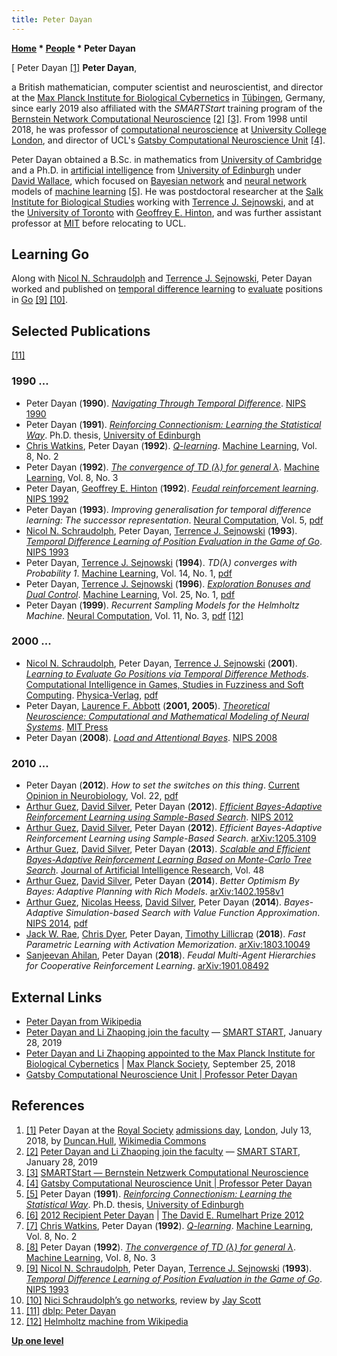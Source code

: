 ```yaml
---
title: Peter Dayan
---
```

**[Home](Home "Home") \* [People](People "People") \* Peter Dayan**



[ Peter Dayan <a id="cite-note-1" href="#cite-ref-1">[1]</a>
**Peter Dayan**,  

a British mathematician, computer scientist and neuroscientist, and director at the [Max Planck Institute for Biological Cybernetics](https://en.wikipedia.org/wiki/Max_Planck_Institute_for_Biological_Cybernetics) in [Tübingen](https://en.wikipedia.org/wiki/T%C3%BCbingen), Germany, since early 2019 also affiliated with the *SMARTStart* training program of the [Bernstein Network Computational Neuroscience](https://en.wikipedia.org/wiki/Bernstein_Network) <a id="cite-note-2" href="#cite-ref-2">[2]</a> <a id="cite-note-3" href="#cite-ref-3">[3]</a>. From 1998 until 2018, he was professor of [computational neuroscience](https://en.wikipedia.org/wiki/Computational_neuroscience) at [University College London](https://en.wikipedia.org/wiki/University_College_London), and director of UCL's [Gatsby Computational Neuroscience Unit](https://en.wikipedia.org/wiki/Gatsby_Charitable_Foundation) <a id="cite-note-4" href="#cite-ref-4">[4]</a>. 


Peter Dayan obtained a B.Sc. in mathematics from [University of Cambridge](https://en.wikipedia.org/wiki/University_of_Cambridge) and a Ph.D. in [artificial intelligence](Artificial_Intelligence "Artificial Intelligence") from [University of Edinburgh](University_of_Edinburgh "University of Edinburgh") under [David Wallace](Mathematician#DJWallace "Mathematician"), which focused on [Bayesian network](https://en.wikipedia.org/wiki/Bayesian_network) and [neural network](Neural_Networks "Neural Networks") models of [machine learning](Learning "Learning") <a id="cite-note-5" href="#cite-ref-5">[5]</a>. He was postdoctoral researcher at the [Salk Institute for Biological Studies](https://en.wikipedia.org/wiki/Salk_Institute_for_Biological_Studies) working with [Terrence J. Sejnowski](Terrence_J._Sejnowski "Terrence J. Sejnowski"), and at the [University of Toronto](University_of_Toronto "University of Toronto") with [Geoffrey E. Hinton](Mathematician#GEHinton "Mathematician"), and was further assistant professor at [MIT](Massachusetts_Institute_of_Technology "Massachusetts Institute of Technology") before relocating to UCL. 



## Learning Go


Along with [Nicol N. Schraudolph](Nicol_N._Schraudolph "Nicol N. Schraudolph") and [Terrence J. Sejnowski](Terrence_J._Sejnowski "Terrence J. Sejnowski"), Peter Dayan worked and published on [temporal difference learning](Temporal_Difference_Learning "Temporal Difference Learning") to [evaluate](Evaluation "Evaluation") positions in [Go](Go "Go") <a id="cite-note-9" href="#cite-ref-9">[9]</a> <a id="cite-note-10" href="#cite-ref-10">[10]</a>.



## Selected Publications


<a id="cite-note-11" href="#cite-ref-11">[11]</a>



### 1990 ...


* Peter Dayan (**1990**). *[Navigating Through Temporal Difference](https://papers.nips.cc/paper/428-navigating-through-temporal-difference)*. [NIPS 1990](https://papers.nips.cc/book/advances-in-neural-information-processing-systems-3-1990)
* Peter Dayan (**1991**). *[Reinforcing Connectionism: Learning the Statistical Way](https://www.era.lib.ed.ac.uk/handle/1842/14754)*. Ph.D. thesis, [University of Edinburgh](University_of_Edinburgh "University of Edinburgh")
* [Chris Watkins](index.php?title=Chris_Watkins&action=edit&redlink=1 "Chris Watkins (page does not exist)"), Peter Dayan (**1992**). *[Q-learning](http://www.gatsby.ucl.ac.uk/~dayan/papers/wd92.html)*. [Machine Learning](https://en.wikipedia.org/wiki/Machine_Learning_(journal)), Vol. 8, No. 2
* Peter Dayan (**1992**). *[The convergence of TD (λ) for general λ](https://www.researchgate.net/publication/227208155_The_Convergence_of_TDl_for_General_l)*. [Machine Learning](https://en.wikipedia.org/wiki/Machine_Learning_(journal)), Vol. 8, No. 3
* Peter Dayan, [Geoffrey E. Hinton](Mathematician#GEHinton "Mathematician") (**1992**). *[Feudal reinforcement learning](https://papers.nips.cc/paper/714-feudal-reinforcement-learning)*. [NIPS 1992](https://papers.nips.cc/book/advances-in-neural-information-processing-systems-5-1992)
* Peter Dayan (**1993**). *Improving generalisation for temporal difference learning: The successor representation*. [Neural Computation](https://en.wikipedia.org/wiki/Neural_Computation_(journal)), Vol. 5, [pdf](http://www.gatsby.ucl.ac.uk/~dayan/papers/sr93.pdf)
* [Nicol N. Schraudolph](Nicol_N._Schraudolph "Nicol N. Schraudolph"), Peter Dayan, [Terrence J. Sejnowski](Terrence_J._Sejnowski "Terrence J. Sejnowski") (**1993**). *[Temporal Difference Learning of Position Evaluation in the Game of Go](https://papers.nips.cc/paper/820-temporal-difference-learning-of-position-evaluation-in-the-game-of-go)*. [NIPS 1993](https://papers.nips.cc/book/advances-in-neural-information-processing-systems-6-1993)
* Peter Dayan, [Terrence J. Sejnowski](Terrence_J._Sejnowski "Terrence J. Sejnowski") (**1994**). *TD(λ) converges with Probability 1*. [Machine Learning](https://en.wikipedia.org/wiki/Machine_Learning_(journal)), Vol. 14, No. 1, [pdf](https://www.researchgate.net/profile/Terrence_Sejnowski/publication/228392650_TD_X_Converges_with_Probability/links/54a4afea0cf256bf8bb327a9.pdf?origin=publication_detail)
* Peter Dayan, [Terrence J. Sejnowski](Terrence_J._Sejnowski "Terrence J. Sejnowski") (**1996**). *[Exploration Bonuses and Dual Control](https://link.springer.com/article/10.1023/A:1018357105171)*. [Machine Learning](https://en.wikipedia.org/wiki/Machine_Learning_(journal)), Vol. 25, No. 1, [pdf](http://www.gatsby.ucl.ac.uk/~dayan/papers/ds96.pdf)
* Peter Dayan (**1999**). *Recurrent Sampling Models for the Helmholtz Machine*. [Neural Computation](https://en.wikipedia.org/wiki/Neural_Computation_(journal)), Vol. 11, No. 3, [pdf](http://www.gatsby.ucl.ac.uk/~dayan/papers/rechelm99.pdf) <a id="cite-note-12" href="#cite-ref-12">[12]</a>


### 2000 ...


* [Nicol N. Schraudolph](Nicol_N._Schraudolph "Nicol N. Schraudolph"), Peter Dayan, [Terrence J. Sejnowski](Terrence_J._Sejnowski "Terrence J. Sejnowski") (**2001**). *[Learning to Evaluate Go Positions via Temporal Difference Methods](https://link.springer.com/chapter/10.1007/978-3-7908-1833-8_4)*. [Computational Intelligence in Games, Studies in Fuzziness and Soft Computing](http://jasss.soc.surrey.ac.uk/7/1/reviews/takama.html). [Physica-Verlag](http://www.springer.com/economics?SGWID=1-165-6-73481-0), [pdf](https://papers.cnl.salk.edu/PDFs/Learning%20to%20Evaluate%20Go%20Positions%20Via%20Temporal%20Difference%20Methods%202001-3244.pdf)
* Peter Dayan, [Laurence F. Abbott](https://en.wikipedia.org/wiki/Larry_Abbott) (**2001, 2005**). *[Theoretical Neuroscience: Computational and Mathematical Modeling of Neural Systems](http://www.gatsby.ucl.ac.uk/~dayan/book/index.html)*. [MIT Press](https://en.wikipedia.org/wiki/MIT_Press)
* Peter Dayan (**2008**). *[Load and Attentional Bayes](https://papers.nips.cc/paper/3516-load-and-attentional-bayes)*. [NIPS 2008](https://papers.nips.cc/book/advances-in-neural-information-processing-systems-21-2008)


### 2010 ...


* Peter Dayan (**2012**). *How to set the switches on this thing*. [Current Opinion in Neurobiology](https://www.journals.elsevier.com/current-opinion-in-neurobiology), Vol. 22, [pdf](http://www.gatsby.ucl.ac.uk/~dayan/papers/dayanswitch2012.pdf)
* [Arthur Guez](Arthur_Guez "Arthur Guez"), [David Silver](David_Silver "David Silver"), Peter Dayan (**2012**). *[Efficient Bayes-Adaptive Reinforcement Learning using Sample-Based Search](https://papers.nips.cc/paper/4767-efficient-bayes-adaptive-reinforcement-learning-using-sample-based-search)*. [NIPS 2012](https://papers.nips.cc/book/advances-in-neural-information-processing-systems-25-2012)
* [Arthur Guez](Arthur_Guez "Arthur Guez"), [David Silver](David_Silver "David Silver"), Peter Dayan (**2012**). *Efficient Bayes-Adaptive Reinforcement Learning using Sample-Based Search*. [arXiv:1205.3109](https://arxiv.org/abs/1205.3109)
* [Arthur Guez](Arthur_Guez "Arthur Guez"), [David Silver](David_Silver "David Silver"), Peter Dayan (**2013**). *[Scalable and Efficient Bayes-Adaptive Reinforcement Learning Based on Monte-Carlo Tree Search](https://www.jair.org/index.php/jair/article/view/10853)*. [Journal of Artificial Intelligence Research](https://en.wikipedia.org/wiki/Journal_of_Artificial_Intelligence_Research), Vol. 48
* [Arthur Guez](Arthur_Guez "Arthur Guez"), [David Silver](David_Silver "David Silver"), Peter Dayan (**2014**). *Better Optimism By Bayes: Adaptive Planning with Rich Models*. [arXiv:1402.1958v1](https://arxiv.org/abs/1402.1958)
* [Arthur Guez](Arthur_Guez "Arthur Guez"), [Nicolas Heess](index.php?title=Nicolas_Heess&action=edit&redlink=1 "Nicolas Heess (page does not exist)"), [David Silver](David_Silver "David Silver"), Peter Dayan (**2014**). *Bayes-Adaptive Simulation-based Search with Value Function Approximation*. [NIPS 2014](https://papers.nips.cc/book/advances-in-neural-information-processing-systems-27-2014), [pdf](https://papers.nips.cc/paper/5501-bayes-adaptive-simulation-based-search-with-value-function-approximation.pdf)
* [Jack W. Rae](https://dblp.org/pers/hd/r/Rae:Jack_W=), [Chris Dyer](https://scholar.google.com/citations?user=W2DsnAkAAAAJ&hl=en), Peter Dayan, [Timothy Lillicrap](Timothy_Lillicrap "Timothy Lillicrap") (**2018**). *Fast Parametric Learning with Activation Memorization*. [arXiv:1803.10049](https://arxiv.org/abs/1803.10049)
* [Sanjeevan Ahilan](https://scholar.google.co.uk/citations?user=OAkRr-YAAAAJ&hl=en), Peter Dayan (**2018**). *Feudal Multi-Agent Hierarchies for Cooperative Reinforcement Learning*. [arXiv:1901.08492](https://arxiv.org/abs/1901.08492)


## External Links


* [Peter Dayan from Wikipedia](https://en.wikipedia.org/wiki/Peter_Dayan)
* [Peter Dayan and Li Zhaoping join the faculty](https://www.smartstart-compneuro.de/about/peter-dayan-and-li-zhaoping-join-the-faculty-1) — [SMART START](https://en.wikipedia.org/wiki/Bernstein_Network), January 28, 2019
* [Peter Dayan and Li Zhaoping appointed to the Max Planck Institute for Biological Cybernetics](https://www.mpg.de/12300126/appointment-dayan-li) | [Max Planck Society](https://en.wikipedia.org/wiki/Max_Planck_Society), September 25, 2018
* [Gatsby Computational Neuroscience Unit | Professor Peter Dayan](http://www.gatsby.ucl.ac.uk/~dayan/)


## References


1. <a id="cite-ref-1" href="#cite-note-1">[1]</a> Peter Dayan at the [Royal Society](https://en.wikipedia.org/wiki/Royal_Society) [admissions day](https://en.wikipedia.org/wiki/Fellow_of_the_Royal_Society#Admission), [London](https://en.wikipedia.org/wiki/London), July 13, 2018, by [Duncan.Hull](https://commons.wikimedia.org/wiki/User:Duncan.Hull), [Wikimedia Commons](https://en.wikipedia.org/wiki/Wikimedia_Commons)
2. <a id="cite-ref-2" href="#cite-note-2">[2]</a> [Peter Dayan and Li Zhaoping join the faculty](https://www.smartstart-compneuro.de/about/peter-dayan-and-li-zhaoping-join-the-faculty-1) — [SMART START](https://en.wikipedia.org/wiki/Bernstein_Network), January 28, 2019
3. <a id="cite-ref-3" href="#cite-note-3">[3]</a> [SMARTStart — Bernstein Netzwerk Computational Neuroscience](https://www.bernstein-network.de/en/study-training-options/smart-start?set_language=en)
4. <a id="cite-ref-4" href="#cite-note-4">[4]</a> [Gatsby Computational Neuroscience Unit | Professor Peter Dayan](http://www.gatsby.ucl.ac.uk/~dayan/)
5. <a id="cite-ref-5" href="#cite-note-5">[5]</a> Peter Dayan (**1991**). *[Reinforcing Connectionism: Learning the Statistical Way](https://www.era.lib.ed.ac.uk/handle/1842/14754)*. Ph.D. thesis, [University of Edinburgh](University_of_Edinburgh "University of Edinburgh")
6. <a id="cite-ref-6" href="#cite-note-6">[6]</a> [2012 Recipient Peter Dayan](https://cognitivesciencesociety.org/rumelhart-prize/) | [The David E. Rumelhart Prize 2012](https://en.wikipedia.org/wiki/Rumelhart_Prize)
7. <a id="cite-ref-7" href="#cite-note-7">[7]</a>  [Chris Watkins](index.php?title=Chris_Watkins&action=edit&redlink=1 "Chris Watkins (page does not exist)"), Peter Dayan (**1992**). *[Q-learning](http://www.gatsby.ucl.ac.uk/~dayan/papers/wd92.html)*. [Machine Learning](https://en.wikipedia.org/wiki/Machine_Learning_(journal)), Vol. 8, No. 2
8. <a id="cite-ref-8" href="#cite-note-8">[8]</a> Peter Dayan (**1992**). *[The convergence of TD (λ) for general λ](https://link.springer.com/article/10.1023/A:1022632907294)*. [Machine Learning](https://en.wikipedia.org/wiki/Machine_Learning_(journal)), Vol. 8, No. 3
9. <a id="cite-ref-9" href="#cite-note-9">[9]</a> [Nicol N. Schraudolph](Nicol_N._Schraudolph "Nicol N. Schraudolph"), Peter Dayan, [Terrence J. Sejnowski](Terrence_J._Sejnowski "Terrence J. Sejnowski") (**1993**). *[Temporal Difference Learning of Position Evaluation in the Game of Go](https://papers.nips.cc/paper/820-temporal-difference-learning-of-position-evaluation-in-the-game-of-go)*. [NIPS 1993](https://papers.nips.cc/book/advances-in-neural-information-processing-systems-6-1993)
10. <a id="cite-ref-10" href="#cite-note-10">[10]</a> [Nici Schraudolph’s go networks](http://satirist.org/learn-game/systems/go-net.html), review by [Jay Scott](Jay_Scott "Jay Scott")
11. <a id="cite-ref-11" href="#cite-note-11">[11]</a> [dblp: Peter Dayan](https://dblp.uni-trier.de/pers/hd/d/Dayan:Peter)
12. <a id="cite-ref-12" href="#cite-note-12">[12]</a> [Helmholtz machine from Wikipedia](https://en.wikipedia.org/wiki/Helmholtz_machine)

**[Up one level](People "People")**







 

